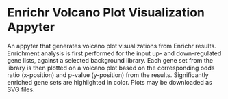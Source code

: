 # Enrichr Volcano Plot Visualization Appyter

An appyter that generates volcano plot visualizations from Enrichr results. Enrichment analysis is first performed for the input up- and down-regulated gene lists, against a selected background library. Each gene set from the library is then plotted on a volcano plot based on the corresponding odds ratio (x-position) and p-value (y-position) from the results. Significantly enriched gene sets are highlighted in color. Plots may be downloaded as SVG files. 